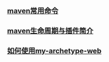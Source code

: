 ### [maven常用命令](https://github.com/liqxhx/template/blob/master/maven%E5%B8%B8%E7%94%A8%E5%91%BD%E4%BB%A4.md)

### [maven生命周期与插件简介](https://github.com/liqxhx/template/blob/master/maven%E7%94%9F%E5%91%BD%E5%91%A8%E6%9C%9F%E5%92%8C%E6%8F%92%E4%BB%B6.md)

### [如何使用my-archetype-web](https://github.com/liqxhx/maven-how/blob/master/use-my-archetype-web.md)
